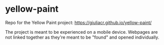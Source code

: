 # yellow-paint
Repo for the Yellow Paint project: https://giuliacr.github.io/yellow-paint/

The project is meant to be experienced on a mobile device. Webpages are not linked together as they're meant to be "found" and opened individually.
